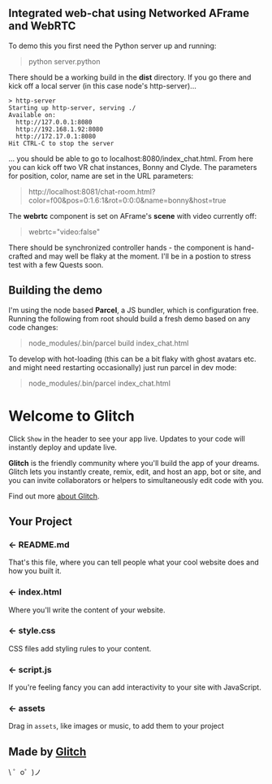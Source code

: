 ## Integrated web-chat using Networked AFrame and WebRTC

To demo this you first need the Python server up and running:

> python server.python

There should be a working build in the **dist** directory. If you go there and kick off a local server (in this case node's http-server)...


``` 
> http-server
Starting up http-server, serving ./   
Available on:                         
  http://127.0.0.1:8080               
  http://192.168.1.92:8080            
  http://172.17.0.1:8080              
Hit CTRL-C to stop the server         

```

... you should be able to go to localhost:8080/index_chat.html. From here you can kick off two VR chat instances, Bonny and Clyde. The parameters for position, color, name are set in the URL parameters:

> http://localhost:8081/chat-room.html?color=f00&pos=0:1.6:1&rot=0:0:0&name=bonny&host=true

The **webrtc** component is set on AFrame's **scene** with video currently off:

> webrtc="video:false"

There should be synchronized controller hands - the component is hand-crafted and may well be flaky at the moment. I'll be in a postion to stress test with a few Quests soon.

## Building the demo

I'm using the node based **Parcel**, a JS bundler, which is configuration free. Running the following from root should build a fresh demo based on any code changes:

> node_modules/.bin/parcel build index_chat.html

To develop with hot-loading (this can be a bit flaky with ghost avatars etc. and might need restarting occasionally) just run parcel in dev mode:

> node_modules/.bin/parcel index_chat.html


Welcome to Glitch
=================

Click `Show` in the header to see your app live. Updates to your code will instantly deploy and update live.

**Glitch** is the friendly community where you'll build the app of your dreams. Glitch lets you instantly create, remix, edit, and host an app, bot or site, and you can invite collaborators or helpers to simultaneously edit code with you.

Find out more [about Glitch](https://glitch.com/about).


Your Project
------------

### ← README.md

That's this file, where you can tell people what your cool website does and how you built it.

### ← index.html

Where you'll write the content of your website. 

### ← style.css

CSS files add styling rules to your content.

### ← script.js

If you're feeling fancy you can add interactivity to your site with JavaScript.

### ← assets

Drag in `assets`, like images or music, to add them to your project

Made by [Glitch](https://glitch.com/)
-------------------

\ ゜o゜)ノ
